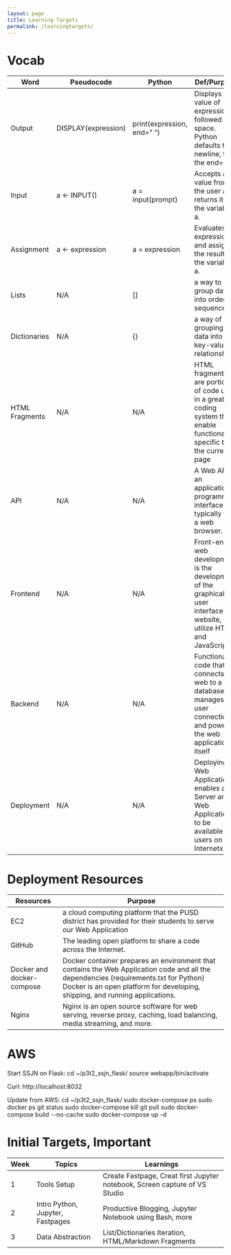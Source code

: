 ```yaml
---
layout: page
title: Learning Targets
permalink: /learningtargets/
---
```


<h1>Vocab</h1>

| Word     | Pseudocode | Python | Def/Purpose |
| ----------- | ----------- | ----------- | ----------- |
| Output     | DISPLAY(expression) | print(expression, end=” “) | Displays the value of expression, followed by a space. Python defaults to newline, thus the end=” “ |
| Input   | a ← INPUT() | 	a = input(prompt) | Accepts a value from the user and returns it to the variable a. |
| Assignment | a ← expression | 	a = expression | Evaluates expression and assigns the result to the variable a. |
| Lists | N/A | [] | a way to group data into ordered sequences |
| Dictionaries | N/A | {} | a way of grouping data into in key-value relationships |
| HTML Fragments | N/A | N/A | HTML fragments are portions of code used in a greater coding system that enable functionality specific to the current page |
| API | N/A | N/A | A Web API is an application programming interface typically for a web browser. |
| Frontend | N/A | N/A | Front-end web development is the development of the graphical user interface of a website, utilize HTML and JavaScript |
| Backend | N/A | N/A | Functionality, code that connects the web to a database, manages user connections, and powers the web application itself |
| Deployment | N/A | N/A | Deploying a Web Application enables a Server and Web Application to be available to users on the Internetx |


<h1>Deployment Resources</h1>

| Resources     | Purpose |
| ----------- | ----------- |
| EC2 | a cloud computing platform that the PUSD district has provided for their students to serve our Web Application |
| GitHub | The leading open platform to share a code across the Internet. |
| Docker and docker-compose | Docker container prepares an environment that contains the Web Application code and all the dependencies (requirements.txt for Python) Docker is an open platform for developing, shipping, and running applications. |
| Nginx | Nginx is an open source software for web serving, reverse proxy, caching, load balancing, media streaming, and more. |

<h1>AWS</h1>

Start SSJN on Flask:
cd ~/p3t2_ssjn_flask/
source webapp/bin/activate 

Curl:
http://localhost:8032

Update from AWS:
cd ~/p3t2_ssjn_flask/
sudo docker-compose ps
sudo docker ps
git status
sudo docker-compose kill
git pull
sudo docker-compose build --no-cache
sudo docker-compose up -d


<h1>Initial Targets, Important</h1>

| Week     | Topics | Learnings |
| ----------- | ----------- | ----------- |
| 1 | Tools Setup | Create Fastpage, Creat first Jupyter notebook, Screen capture of VS Studio |
| 2 | Intro Python, Jupyter, Fastpages | Productive Blogging, Jupyter Notebook using Bash, more |
| 3 | Data Abstraction | List/Dictionaries Iteration, HTML/Markdown Fragments |



